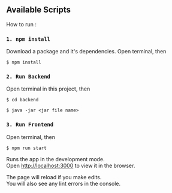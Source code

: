 ## Available Scripts

How to run :

### `1. npm install`

Download a package and it's dependencies. Open terminal, then

```
$ npm install
```

### `2. Run Backend`

Open terminal in this project, then

```terminal
$ cd backend
```

```
$ java -jar <jar file name>
```

### `3. Run Frontend`

Open terminal, then

```
$ npm run start
```

Runs the app in the development mode.<br />
Open [http://localhost:3000](http://localhost:3000) to view it in the browser.

The page will reload if you make edits.<br />
You will also see any lint errors in the console.
